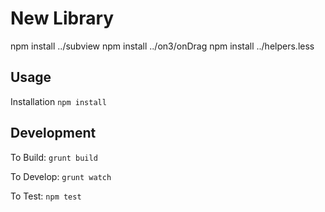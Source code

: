 New Library
===========

npm install ../subview
npm install ../on3/onDrag
npm install ../helpers.less

Usage
-----

Installation `npm install`

Development
-----------

To Build: `grunt build`

To Develop: `grunt watch`

To Test: `npm test`
